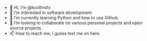 - 👋 Hi, I’m @kcollinsfx
- 👀 I’m interested in software development.
- 🌱 I’m currently learning Python and how to use Github.
- 💞️ I’m looking to collaborate on various personal projects and open source projects.
- 📫 How to reach me, I guess text me on here.

<!---
kcollinsfx/kcollinsfx is a ✨ special ✨ repository because its `README.md` (this file) appears on your GitHub profile.
You can click the Preview link to take a look at your changes.
--->
